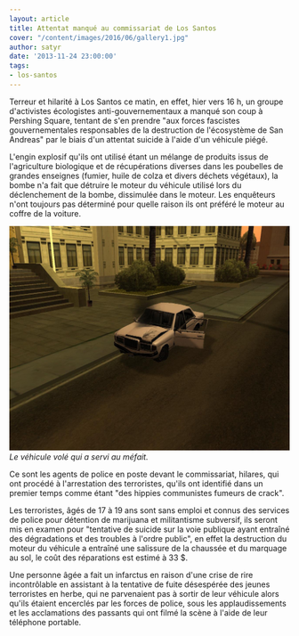 ```yaml
---
layout: article
title: Attentat manqué au commissariat de Los Santos
cover: "/content/images/2016/06/gallery1.jpg"
author: satyr
date: '2013-11-24 23:00:00'
tags:
- los-santos
---
```


Terreur et hilarité à Los Santos ce matin, en effet, hier vers 16 h, un groupe d'activistes écologistes anti-gouvernementaux a manqué son coup à Pershing Square, tentant de s'en prendre "aux forces fascistes gouvernementales responsables de la destruction de l'écosystème de San Andreas" par le biais d'un attentat suicide à l'aide d'un véhicule piégé.

L'engin explosif qu'ils ont utilisé étant un mélange de produits issus de l'agriculture biologique et de récupérations diverses dans les poubelles de grandes enseignes (fumier, huile de colza et divers déchets végétaux), la bombe n'a fait que détruire le moteur du véhicule utilisé lors du déclenchement de la bombe, dissimulée dans le moteur. Les enquêteurs n'ont toujours pas déterminé pour quelle raison ils ont préféré le moteur au coffre de la voiture.

![Le véhicule volé qui a servi au méfait.](/content/images/2016/06/gallery2.jpg)
_Le véhicule volé qui a servi au méfait._

Ce sont les agents de police en poste devant le commissariat, hilares, qui ont procédé à l'arrestation des terroristes, qu'ils ont identifié dans un premier temps comme étant "des hippies communistes fumeurs de crack".

Les terroristes, âgés de 17 à 19 ans sont sans emploi et connus des services de police pour détention de marijuana et militantisme subversif, ils seront mis en examen pour "tentative de suicide sur la voie publique ayant entraîné des dégradations et des troubles à l'ordre public", en effet la destruction du moteur du véhicule a entraîné une salissure de la chaussée et du marquage au sol, le coût des réparations est estimé à 33 $.

Une personne âgée a fait un infarctus en raison d'une crise de rire incontrôlable en assistant à la tentative de fuite désespérée des jeunes terroristes en herbe, qui ne parvenaient pas à sortir de leur véhicule alors qu'ils étaient encerclés par les forces de police, sous les applaudissements et les acclamations des passants qui ont filmé la scène à l'aide de leur téléphone portable.

<!--kg-card-end: markdown-->
